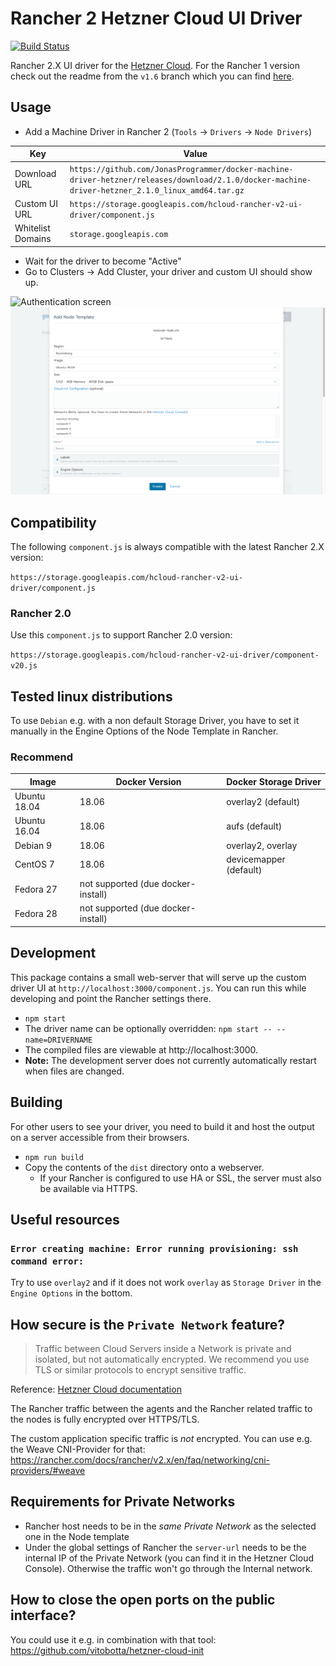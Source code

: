 # Rancher 2 Hetzner Cloud UI Driver

[![Build Status](https://travis-ci.org/mxschmitt/ui-driver-hetzner.svg?branch=master)](https://travis-ci.org/mxschmitt/ui-driver-hetzner)

Rancher 2.X UI driver for the [Hetzner Cloud](https://www.hetzner.de/cloud). For the Rancher 1 version check out the readme from the `v1.6` branch which you can find [here](https://github.com/mxschmitt/ui-driver-hetzner/blob/v1.6/README.md).

## Usage

* Add a Machine Driver in Rancher 2 (`Tools` -> `Drivers` -> `Node Drivers`)

| Key | Value |
| --- | ----- |
| Download URL | `https://github.com/JonasProgrammer/docker-machine-driver-hetzner/releases/download/2.1.0/docker-machine-driver-hetzner_2.1.0_linux_amd64.tar.gz` |
| Custom UI URL | `https://storage.googleapis.com/hcloud-rancher-v2-ui-driver/component.js` |
| Whitelist Domains |  `storage.googleapis.com` |

* Wait for the driver to become "Active"
* Go to Clusters -> Add Cluster, your driver and custom UI should show up.

![Authentication screen](docs/authentication-screen.png)
![Configuration screen](docs/configuration-screen.png)

## Compatibility

The following `component.js` is always compatible with the latest Rancher 2.X version:

`https://storage.googleapis.com/hcloud-rancher-v2-ui-driver/component.js`

### Rancher 2.0

Use this `component.js` to support Rancher 2.0 version:

`https://storage.googleapis.com/hcloud-rancher-v2-ui-driver/component-v20.js`

## Tested linux distributions

To use `Debian` e.g. with a non default Storage Driver, you have to set it manually in the Engine Options of the Node Template in Rancher.

### Recommend

| Image        | Docker Version                     | Docker Storage Driver  |
|--------------|------------------------------------|------------------------|
| Ubuntu 18.04 | 18.06                              | overlay2 (default)     |
| Ubuntu 16.04 | 18.06                              | aufs (default)         |
| Debian 9     | 18.06                              | overlay2, overlay      |
| CentOS 7     | 18.06                              | devicemapper (default) |
| Fedora 27    | not supported (due docker-install) |                        |
| Fedora 28    | not supported (due docker-install) |                        |

## Development

This package contains a small web-server that will serve up the custom driver UI at `http://localhost:3000/component.js`. You can run this while developing and point the Rancher settings there.
* `npm start`
* The driver name can be optionally overridden: `npm start -- --name=DRIVERNAME`
* The compiled files are viewable at http://localhost:3000.
* **Note:** The development server does not currently automatically restart when files are changed.

## Building

For other users to see your driver, you need to build it and host the output on a server accessible from their browsers.

* `npm run build`
* Copy the contents of the `dist` directory onto a webserver.
  * If your Rancher is configured to use HA or SSL, the server must also be available via HTTPS.

## Useful resources

### `Error creating machine: Error running provisioning: ssh command error:`

Try to use `overlay2` and if it does not work `overlay` as `Storage Driver` in the `Engine Options` in the bottom.

## How secure is the `Private Network` feature?

> Traffic between Cloud Servers inside a Network is private and isolated, but not automatically encrypted. We recommend you use TLS or similar protocols to encrypt sensitive traffic.

Reference: [Hetzner Cloud documentation](https://wiki.hetzner.de/index.php/CloudServer/en#Is_traffic_inside_Hetzner_Cloud_Networks_encrypted.3F)

The Rancher traffic between the agents and the Rancher related traffic to the nodes is fully encrypted over HTTPS/TLS.

The custom application specific traffic is *not* encrypted. You can use e.g. the Weave CNI-Provider for that: https://rancher.com/docs/rancher/v2.x/en/faq/networking/cni-providers/#weave

## Requirements for Private Networks

- Rancher host needs to be in the *same Private Network* as the selected one in the Node template
- Under the global settings of Rancher the `server-url` needs to be the internal IP of the Private Network (you can find it in the Hetzner Cloud Console). Otherwise the traffic won't go through the Internal network.

## How to close the open ports on the public interface?

You could use it e.g. in combination with that tool: https://github.com/vitobotta/hetzner-cloud-init

